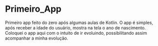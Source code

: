 # Primeiro_App
Primeiro app feito do zero após algumas aulas de Kotlin. 
O app é simples, após receber a idade do usuário, mostra na tela o ano de nascimento. 
Coloquei o app aqui com o intuito de ir evoluindo, possibilitando assim acompanhar a minha evolução. 

